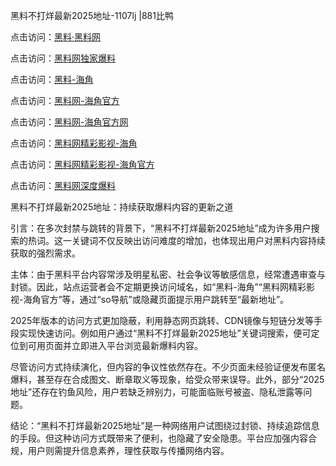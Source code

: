 黑料不打烊最新2025地址-1107lj |881比鸭

点击访问：<a href="https://heiliaolvzlu3.pages.dev">黑料·黑料网</a>

点击访问：<a href="https://heiliaoyvnrda.pages.dev">黑料网独家爆料</a>

点击访问：<a href="https://heiliaoryrhyu.pages.dev">黑料-海角</a>

点击访问：<a href="https://heiliaotlyq53.pages.dev">黑料网-海角官方</a>

点击访问：<a href="https://heiliao3gvg9x.pages.dev">黑料网-海角官方网</a>

点击访问：<a href="https://heiliaoxrq8i9.pages.dev">黑料网精彩影视-海角</a>

点击访问：<a href="https://heiliao9wsbg3.pages.dev">黑料网精彩影视-海角官方</a>

点击访问：<a href="https://heiliaoubleqx.pages.dev">黑料网深度爆料</a>

黑料不打烊最新2025地址：持续获取爆料内容的更新之道

引言：在多次封禁与跳转的背景下，“黑料不打烊最新2025地址”成为许多用户搜索的热词。这一关键词不仅反映出访问难度的增加，也体现出用户对黑料内容持续获取的强烈需求。

主体：由于黑料平台内容常涉及明星私密、社会争议等敏感信息，经常遭遇审查与封锁。因此，站点运营者会不定期更换访问域名，如“黑料-海角”“黑料网精彩影视-海角官方”等，通过“so导航”或隐藏页面提示用户跳转至“最新地址”。

2025年版本的访问方式更加隐蔽，利用静态网页跳转、CDN镜像与短链分发等手段实现快速访问。例如用户通过“黑料不打烊最新2025地址”关键词搜索，便可定位到可用页面并立即进入平台浏览最新爆料内容。

尽管访问方式持续演化，但内容的争议性依然存在。不少页面未经验证便发布匿名爆料，甚至存在合成图文、断章取义等现象，给受众带来误导。此外，部分“2025地址”还存在钓鱼风险，用户若缺乏辨别力，可能面临账号被盗、隐私泄露等问题。

结论：“黑料不打烊最新2025地址”是一种网络用户试图绕过封锁、持续追踪信息的手段。但这种访问方式既带来了便利，也隐藏了安全隐患。平台应加强内容合规，用户则需提升信息素养，理性获取与传播网络内容。
